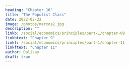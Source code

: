 ```yaml
---
heading: "Chapter 10"
title: "The Populist Class"
date: 2022-02-22
image: /photos/marcos2.jpg
description: ""
linkb: /social/economics/principles/part-1/chapter-09
linkbtext: "Chapter 9"
linkf: /social/economics/principles/part-1/chapter-11
linkftext: "Chapter 11"
author: Dalisay
draft: true
---
```


